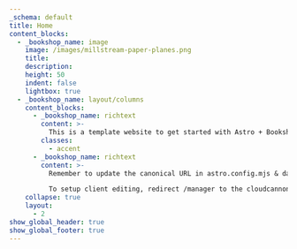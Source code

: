 ```yaml
---
_schema: default
title: Home
content_blocks:
  - _bookshop_name: image
    image: /images/millstream-paper-planes.png
    title:
    description:
    height: 50
    indent: false
    lightbox: true
  - _bookshop_name: layout/columns
    content_blocks:
      - _bookshop_name: richtext
        content: >-
          This is a template website to get started with Astro + Bookshop + Cloudcannon.
        classes:
          - accent
      - _bookshop_name: richtext
        content: >-
          Remember to update the canonical URL in astro.config.mjs & data/preferences.json.

          To setup client editing, redirect /manager to the cloudcannon client editing URL in astro.config.mjs.
    collapse: true
    layout:
      - 2
show_global_header: true
show_global_footer: true
---
```

